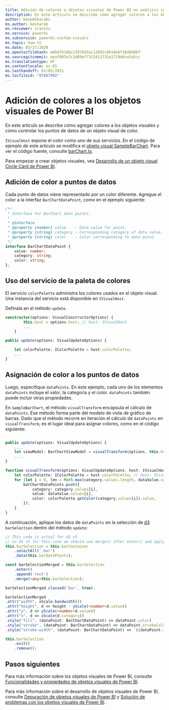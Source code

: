 ```yaml
---
title: Adición de colores a objetos visuales de Power BI en análisis integrados de Power BI para obtener una mejor información de BI insertada
description: En este artículo se describe cómo agregar colores a los objetos visuales de Power BI y cómo controlar los puntos de datos de un objeto visual con color. Consiga mejores conclusiones insertadas de BI con los análisis insertados de Power BI.
author: KesemSharabi
ms.author: kesharab
ms.reviewer: sranins
ms.service: powerbi
ms.subservice: powerbi-custom-visuals
ms.topic: how-to
ms.date: 03/27/2020
ms.openlocfilehash: e6b6fb1dbc1397b93ac12692c8610e6f36d0b8bf
ms.sourcegitcommit: eeaf607e7c1d89ef7312421731e1729ddce5a5cc
ms.translationtype: HT
ms.contentlocale: es-ES
ms.lasthandoff: 01/05/2021
ms.locfileid: "97887992"
---
```

# <a name="add-colors-to-your-power-bi-visuals"></a>Adición de colores a los objetos visuales de Power BI

En este artículo se describe cómo agregar colores a los objetos visuales y cómo controlar los puntos de datos de un objeto visual de color.

`IVisualHost` expone el color como uno de sus servicios.
En el código de ejemplo de este artículo se modifica el [objeto visual SampleBarChart](https://github.com/microsoft/PowerBI-visuals-sampleBarChart).
Para ver el código fuente, consulte [barChart.ts](https://github.com/microsoft/PowerBI-visuals-sampleBarChart/blob/master/src/barChart.ts).

Para empezar a crear objetos visuales, vea [Desarrollo de un objeto visual Circle Card de Power BI](develop-circle-card.md).

## <a name="add-color-to-data-points"></a>Adición de color a puntos de datos

Cada punto de datos viene representado por un color diferente.
Agregue el color a la interfaz `BarChartDataPoint`, como en el ejemplo siguiente:

```typescript
/**
 * Interface for BarChart data points.
 *
 * @interface
 * @property {number} value    - Data value for point.
 * @property {string} category - Corresponding category of data value.
 * @property {string} color    - Color corresponding to data point.
 */
interface BarChartDataPoint {
    value: number;
    category: string;
    color: string;
};
```

## <a name="use-the-color-palette-service"></a>Uso del servicio de la paleta de colores

El servicio `colorPalette` administra los colores usados en el objeto visual.
Una instancia del servicio está disponible en `IVisualHost`.

Defínala en el método `update`.

```typescript
constructor(options: VisualConstructorOptions) {
        this.host = options.host; // host: IVisualHost
        ...
    }

public update(options: VisualUpdateOptions) {

    let colorPalette: IColorPalette = host.colorPalette;
    ...
}
```

## <a name="assigning-color-to-data-points"></a>Asignación de color a los puntos de datos

Luego, especifique `dataPoints`.
En este ejemplo, cada uno de los elementos `dataPoints` incluye el valor, la categoría y el color.
`dataPoints` también puede incluir otras propiedades.

En `SampleBarChart`, el método `visualTransform` encapsula el cálculo de `dataPoints`.
Ese método forma parte del modelo de vista de gráfico de barras.
Dado que el método recorre en iteración el cálculo de `dataPoints` en `visualTransform`, es el lugar ideal para asignar colores, como en el código siguiente:

```typescript

public update(options: VisualUpdateOptions) {
    ....
    let viewModel: BarChartViewModel = visualTransform(options, this.host);
    ....
}

function visualTransform(options: VisualUpdateOptions, host: IVisualHost): BarChartViewModel {
    let colorPalette: IColorPalette = host.colorPalette; // host: IVisualHost
    for (let i = 0, len = Math.max(category.values.length, dataValue.values.length); i < len; i++) {
        barChartDataPoints.push({
            category: category.values[i],
            value: dataValue.values[i],
            color: colorPalette.getColor(category.values[i]).value,
        });
    }
}
```

A continuación, aplique los datos de `dataPoints` en la selección de [d3](https://d3js.org/) `barSelection` dentro del método `update`:

```typescript
// This code is actual for d3 v5
// in d3 v5 for this case we should use merge() after enter() and apply changes on barSelectionMerged
this.barSelection = this.barContainer
    .selectAll('.bar')
    .data(this.barDataPoints);

const barSelectionMerged = this.barSelection
    .enter()
    .append('rect')
    .merge(<any>this.barSelection);

barSelectionMerged.classed('bar', true);

barSelectionMerged
.attr("width", xScale.bandwidth())
.attr("height", d => height - yScale(<number>d.value))
.attr("y", d => yScale(<number>d.value))
.attr("x", d => xScale(d.category))
.style("fill", (dataPoint: BarChartDataPoint) => dataPoint.color)
.style("stroke", (dataPoint: BarChartDataPoint) => dataPoint.strokeColor)
.style("stroke-width", (dataPoint: BarChartDataPoint) => `${dataPoint.strokeWidth}px`);

this.barSelection
    .exit()
    .remove();
```

## <a name="next-steps"></a>Pasos siguientes

Para más información sobre los objetos visuales de Power BI, consulte [Funcionalidades y propiedades de objetos visuales de Power BI](capabilities.md).

Para más información sobre el desarrollo de objetos visuales de Power BI, consulte [Depuración de objetos visuales de Power BI](visuals-how-to-debug.md) y [Solución de problemas con los objetos visuales de Power BI](power-bi-custom-visuals-troubleshoot.md).
